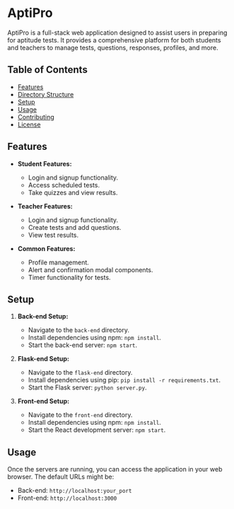 # AptiPro

AptiPro is a full-stack web application designed to assist users in preparing for aptitude tests. It provides a comprehensive platform for both students and teachers to manage tests, questions, responses, profiles, and more.

## Table of Contents

- [Features](#features)
- [Directory Structure](#directory-structure)
- [Setup](#setup)
- [Usage](#usage)
- [Contributing](#contributing)
- [License](#license)

## Features

- **Student Features:**
  - Login and signup functionality.
  - Access scheduled tests.
  - Take quizzes and view results.

- **Teacher Features:**
  - Login and signup functionality.
  - Create tests and add questions.
  - View test results.

- **Common Features:**
  - Profile management.
  - Alert and confirmation modal components.
  - Timer functionality for tests.

## Setup

1. **Back-end Setup:**
   - Navigate to the `back-end` directory.
   - Install dependencies using npm: `npm install`.
   - Start the back-end server: `npm start`.

2. **Flask-end Setup:**
   - Navigate to the `flask-end` directory.
   - Install dependencies using pip: `pip install -r requirements.txt`.
   - Start the Flask server: `python server.py`.

3. **Front-end Setup:**
   - Navigate to the `front-end` directory.
   - Install dependencies using npm: `npm install`.
   - Start the React development server: `npm start`.

## Usage

Once the servers are running, you can access the application in your web browser. The default URLs might be:

- Back-end: `http://localhost:your_port`
- Front-end: `http://localhost:3000`